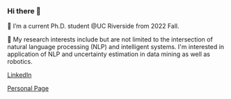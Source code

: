 ### Hi there 👋

<!--
**yul091/yul091** is a ✨ _special_ ✨ repository because its `README.md` (this file) appears on your GitHub profile.

Here are some ideas to get you started:

- 🔭 I’m currently working on ...
- 🌱 I’m currently learning ...
- 👯 I’m looking to collaborate on ...
- 🤔 I’m looking for help with ...
- 💬 Ask me about ...
- 📫 How to reach me: ...
- 😄 Pronouns: ...
- ⚡ Fun fact: ...
-->

🔭 I’m a current Ph.D. student @UC Riverside from 2022 Fall.

🌱 My research interests include but are not limited to the intersection of natural language processing (NLP) and intelligent systems. I'm interested in application of NLP and uncertainty estimation in data mining as well as robotics.

<a href="https://www.linkedin.com/in/yufei-ethan-li/">LinkedIn</a>

<a href="https://yul091.github.io/liyufei.me/">Personal Page</a>

